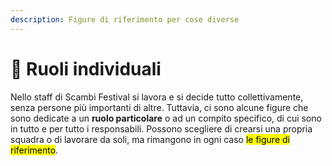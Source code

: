 ```yaml
---
description: Figure di riferimento per cose diverse
---
```


# 🥸 Ruoli individuali

Nello staff di Scambi Festival si lavora e si decide tutto collettivamente, senza persone più importanti di altre. Tuttavia, ci sono alcune figure che sono dedicate a un **ruolo particolare** o ad un compito specifico, di cui sono in tutto e per tutto i responsabili. Possono scegliere di crearsi una propria squadra o di lavorare da soli, ma rimangono in ogni caso <mark style="background-color:yellow;">le figure di riferimento</mark>.
